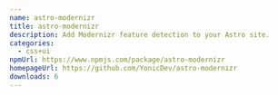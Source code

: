 ```yaml
---
name: astro-modernizr
title: astro-modernizr
description: Add Modernizr feature detection to your Astro site.
categories:
  - css+ui
npmUrl: https://www.npmjs.com/package/astro-modernizr
homepageUrl: https://github.com/YonicDev/astro-modernizr
downloads: 6
---
```

